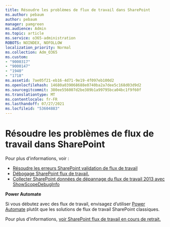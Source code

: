 ```yaml
---
title: Résoudre les problèmes de flux de travail dans SharePoint
ms.author: pebaum
author: pebaum
manager: pamgreen
ms.audience: Admin
ms.topic: article
ms.service: o365-administration
ROBOTS: NOINDEX, NOFOLLOW
localization_priority: Normal
ms.collection: Adm_O365
ms.custom:
- "9000317"
- "9000147"
- "1940"
- "1718"
ms.assetid: 7ae05f21-eb16-4d71-9e19-4f097eb100d2
ms.openlocfilehash: 14680a039068688e0740ba2a7dee5c168d03d9d2
ms.sourcegitcommit: 380ee556007d2be389b1a99795bca04bc1f9f60f
ms.translationtype: MT
ms.contentlocale: fr-FR
ms.lasthandoff: 07/27/2021
ms.locfileid: "53604883"
---
```

# <a name="troubleshoot-workflows-in-sharepoint"></a>Résoudre les problèmes de flux de travail dans SharePoint

Pour plus d’informations, voir :

- [Résoudre les erreurs SharePoint validation de flux de travail](/sharepoint/dev/general-development/troubleshooting-sharepoint-server-workflow-validation-errors-in-visio)
- [Débogage SharePoint flux de travail.](/sharepoint/dev/general-development/debugging-sharepoint-server-workflows)
- [Collecter SharePoint données de dépannage du flux de travail 2013 avec ShowScopeDebugInfo](/sharepoint/troubleshoot/workflows/gather-workflow-data)

**Power Automate**

Si vous débutez avec des flux de travail, envisagez d’utiliser [Power Automate](/power-automate/modern-approvals) plutôt que les solutions de flux de travail SharePoint classiques.

Pour plus d’informations, [voir SharePoint flux de travail en cours de retrait.](/alchemyinsights/sharepoint-workflows-retiring)
